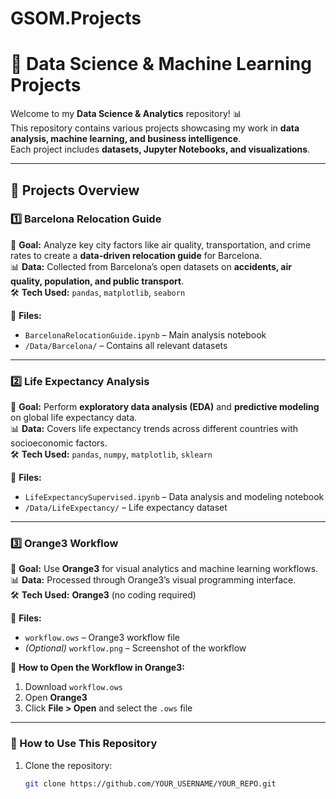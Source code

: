 # GSOM.Projects
# 🚀 Data Science & Machine Learning Projects

Welcome to my **Data Science & Analytics** repository! 📊  
This repository contains various projects showcasing my work in **data analysis, machine learning, and business intelligence**.  
Each project includes **datasets, Jupyter Notebooks, and visualizations**.  

---

## 📂 Projects Overview

### **1️⃣ Barcelona Relocation Guide**
📍 **Goal:** Analyze key city factors like air quality, transportation, and crime rates to create a **data-driven relocation guide** for Barcelona.  
📊 **Data:** Collected from Barcelona’s open datasets on **accidents, air quality, population, and public transport**.  
🛠️ **Tech Used:** `pandas`, `matplotlib`, `seaborn`  

📁 **Files:**  
- `BarcelonaRelocationGuide.ipynb` – Main analysis notebook  
- `/Data/Barcelona/` – Contains all relevant datasets  

---

### **2️⃣ Life Expectancy Analysis**
📍 **Goal:** Perform **exploratory data analysis (EDA)** and **predictive modeling** on global life expectancy data.  
📊 **Data:** Covers life expectancy trends across different countries with socioeconomic factors.  
🛠️ **Tech Used:** `pandas`, `numpy`, `matplotlib`, `sklearn`  

📁 **Files:**  
- `LifeExpectancySupervised.ipynb` – Data analysis and modeling notebook  
- `/Data/LifeExpectancy/` – Life expectancy dataset  

---

### **3️⃣ Orange3 Workflow**
📍 **Goal:** Use **Orange3** for visual analytics and machine learning workflows.  
📊 **Data:** Processed through Orange3’s visual programming interface.  
🛠️ **Tech Used:** **Orange3** (no coding required)  

📁 **Files:**  
- `workflow.ows` – Orange3 workflow file  
- *(Optional)* `workflow.png` – Screenshot of the workflow  

📝 **How to Open the Workflow in Orange3:**  
1. Download `workflow.ows`  
2. Open **Orange3**  
3. Click **File > Open** and select the `.ows` file  

---

### **📌 How to Use This Repository**
1. Clone the repository:
   ```sh
   git clone https://github.com/YOUR_USERNAME/YOUR_REPO.git


